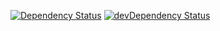 [![Dependency Status](https://david-dm.org/dnode/dwebsocket.svg)](https://david-dm.org/dnode/dwebsocket)
[![devDependency Status](https://david-dm.org/dnode/dwebsocket/dev-status.svg)](https://david-dm.org/dnode/dwebsocket#info=devDependencies)
